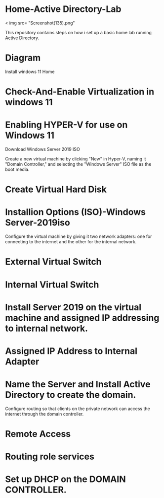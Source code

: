 <h1>Home-Active Directory-Lab</h1>
< img src= "Screenshot(135).png"


This repository contains steps on how i set up a basic home lab running Active Directory.

# Diagram

 Install windows 11 Home

# Check-And-Enable Virtualization in windows 11

 

# Enabling HYPER-V for use on Windows 11

Download Windows Server 2019 ISO

Create a new virtual machine by clicking "New" in Hyper-V, naming it "Domain Controller," and selecting the "Windows Server" ISO file as the boot media.

# Create Virtual Hard Disk


# Installion Options (ISO)-Windows Server-2019iso

Configure the virtual machine by giving it two network adapters: one for connecting to the internet and the other for the internal network.
# External Virtual Switch


# Internal Virtual Switch

# Install Server 2019 on the virtual machine and assigned IP addressing to internal network.


# Assigned IP Address to Internal Adapter

# Name the Server and Install Active Directory to create the domain.

Configure routing so that clients on the private network can access the internet through the domain controller.

# Remote Access


# Routing role services

# Set up DHCP on the DOMAIN CONTROLLER.











